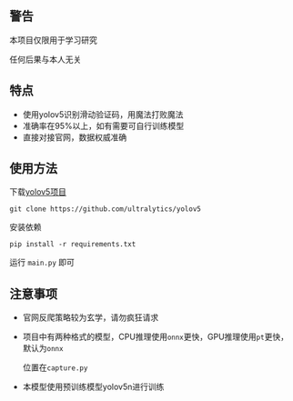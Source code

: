 ## 警告

本项目仅限用于学习研究

任何后果与本人无关

## 特点

- 使用yolov5识别滑动验证码，用魔法打败魔法
- 准确率在95%以上，如有需要可自行训练模型
- 直接对接官网，数据权威准确

## 使用方法

下载[yolov5项目](https://github.com/ultralytics/yolov5)

```
git clone https://github.com/ultralytics/yolov5
```

安装依赖

```
pip install -r requirements.txt
```

运行 `main.py` 即可

## 注意事项

- 官网反爬策略较为玄学，请勿疯狂请求

- 项目中有两种格式的模型，CPU推理使用`onnx`更快，GPU推理使用`pt`更快，默认为`onnx`

  位置在`capture.py`

- 本模型使用预训练模型yolov5n进行训练